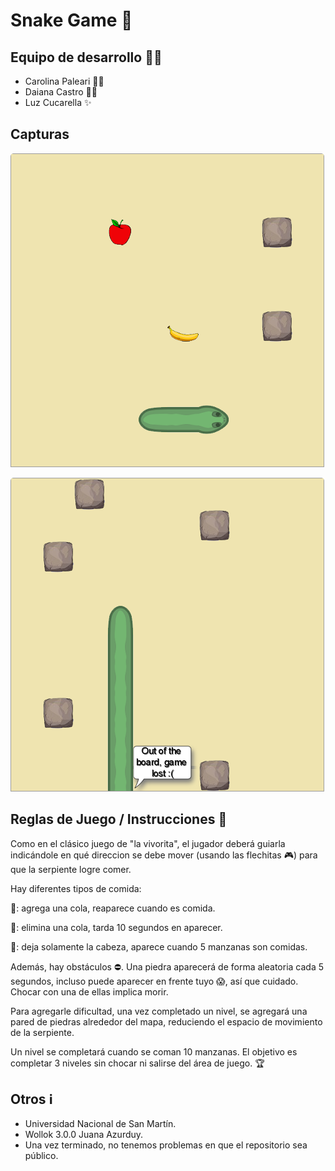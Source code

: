 # Snake Game 🐍

## Equipo de desarrollo 👩‍💻

- Carolina Paleari 🙋‍♀️
- Daiana Castro 💁‍♀️
- Luz Cucarella ✨

## Capturas

![frutas y obstaculos](https://raw.githubusercontent.com/algo1unsam/tpgame-michilovers/master/frutas.png)

![fin del juego](https://raw.githubusercontent.com/algo1unsam/tpgame-michilovers/master/fin_del_juego.png)

## Reglas de Juego / Instrucciones 📜

Como en el clásico juego de "la vivorita", el jugador deberá guiarla indicándole
en qué direccion se debe mover (usando las flechitas 🎮) para que la serpiente logre
comer.

Hay diferentes tipos de comida:

🍎: agrega una cola, reaparece cuando es comida.

🍌: elimina una cola, tarda 10 segundos en aparecer. 

🍊: deja solamente la cabeza, aparece cuando 5 manzanas son comidas.

Además, hay obstáculos ⛔. Una piedra aparecerá de forma aleatoria cada 5 segundos,
incluso puede aparecer en frente tuyo 😱, así que cuidado. Chocar con una de ellas 
implica morir.

Para agregarle dificultad, una vez completado un nivel, se agregará una pared de 
piedras alrededor del mapa, reduciendo el espacio de movimiento de la serpiente.

Un nivel se completará cuando se coman 10 manzanas.
El objetivo es completar 3 niveles sin chocar ni salirse del área de juego. 🏆

## Otros ℹ️

- Universidad Nacional de San Martín.
- Wollok 3.0.0 Juana Azurduy.
- Una vez terminado, no tenemos problemas en que el repositorio sea público.
